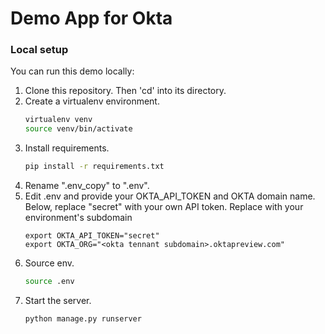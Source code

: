 # Demo App for Okta

### Local setup
You can run this demo locally:

1. Clone this repository. Then 'cd' into its directory.
1. Create a virtualenv environment.
    ```bash
    virtualenv venv
    source venv/bin/activate
    ```
1. Install requirements.
    ```bash
    pip install -r requirements.txt
    ```
1. Rename ".env_copy" to ".env".
1. Edit .env and provide your OKTA_API_TOKEN and OKTA domain name.
    Below, replace "secret" with your own API token. Replace <okta tennant subdomain> with your environment's subdomain
    ```
    export OKTA_API_TOKEN="secret"
    export OKTA_ORG="<okta tennant subdomain>.oktapreview.com"
    ```
1. Source env.
    ```bash
    source .env
    ```
1. Start the server.
    ```bash
    python manage.py runserver
    ```
